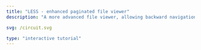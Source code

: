 ```yaml
---
title: "LESS - enhanced paginated file viewer"
description: "A more advanced file viewer, allowing backward navigation and searching within file contents."

svg: /circuit.svg

type: "interactive tutorial"
---
```

